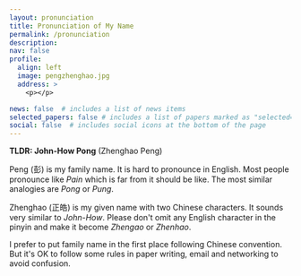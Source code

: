 ```yaml
---
layout: pronunciation
title: Pronunciation of My Name
permalink: /pronunciation
description: 
nav: false
profile:
  align: left
  image: pengzhenghao.jpg
  address: >
    <p></p>

news: false  # includes a list of news items
selected_papers: false # includes a list of papers marked as "selected={true}"
social: false  # includes social icons at the bottom of the page
---
```




**TLDR: John-How Pong** (Zhenghao Peng)

Peng (彭) is my family name. It is hard to pronounce in English. 
Most people pronounce like *Pain* which is far from it should be like.
The most similar analogies are *Pong* or *Pung*. 

Zhenghao (正皓) is my given name with two Chinese characters.
It sounds very similar to *John-How*. 
Please don't omit any English character in the pinyin and make it become *Zhengao* or *Zhenhao*.

I prefer to put family name in the first place following Chinese convention.
But it's OK to follow some rules in paper writing, email and networking to avoid confusion.

